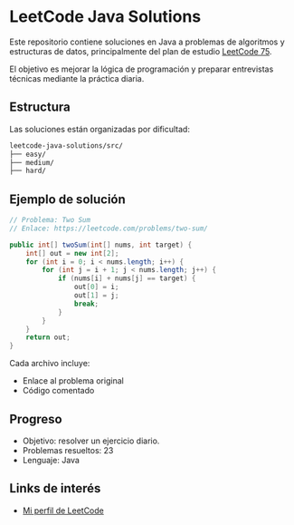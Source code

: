 # LeetCode Java Solutions

Este repositorio contiene soluciones en Java a problemas de algoritmos y estructuras de datos, principalmente del plan de estudio [LeetCode 75](https://leetcode.com/studyplan/leetcode-75/).

El objetivo es mejorar la lógica de programación y preparar entrevistas técnicas mediante la práctica diaria.

## Estructura

Las soluciones están organizadas por dificultad:
`````markdown
leetcode-java-solutions/src/
├── easy/
├── medium/
├── hard/
`````

## Ejemplo de solución

```java
// Problema: Two Sum
// Enlace: https://leetcode.com/problems/two-sum/

public int[] twoSum(int[] nums, int target) {
    int[] out = new int[2];
    for (int i = 0; i < nums.length; i++) {
        for (int j = i + 1; j < nums.length; j++) {
            if (nums[i] + nums[j] == target) {
                out[0] = i;
                out[1] = j;
                break;
            }
        }
    }
    return out;
}
```

Cada archivo incluye:
- Enlace al problema original
- Código comentado

## Progreso
- Objetivo: resolver un ejercicio diario.
- Problemas resueltos: 23
- Lenguaje: Java

## Links de interés
- [Mi perfil de LeetCode](https://leetcode.com/u/n4uh_7/)
